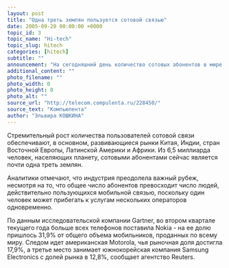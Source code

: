 ```yaml
---
layout: post
title: "Одна треть землян пользуется сотовой связью"
date: 2005-09-20 00:00:00 +0000
topic_id: 3
topic_name: "Hi-tech"
topic_slug: hitech
categories: [hitech]
subtitle: ""
announcement: "На сегодняшний день количество сотовых абонентов в мире превысило отметку в два миллиарда человек. К такому выводу пришли специалисты агентства Wireless Intelligence, основываясь на результатах исследования рынка мобильной связи. Месяц назад представители финской компании Nokia, крупнейшего производителя мобильных телефонов, прогнозировали, что два миллиарда пользователей мобильной связи будет лишь в октябре или декабре 2005 года, а к 2010 году число сотовых абонентов составит три миллиарда человек."
additional_content: ""
photo_filename: ""
photo_width: 0
photo_height: 0
photo_alt: ""
source_url: "http://telecom.compulenta.ru/228450/"
source_text: "Компьюлента"
author: "Эльвира КОШКИНА"
---
```

Стремительный рост количества пользователей сотовой связи обеспечивают, в основном, развивающиеся рынки Китая, Индии, стран Восточной Европы, Латинской Америки и Африки. Из 6,5 миллиарда человек, населяющих планету, сотовыми абонентами сейчас является почти одна треть землян.

Аналитики отмечают, что индустрия преодолела важный рубеж, несмотря на то, что общее число абонентов превосходит число людей, действительно пользующихся мобильной связью, поскольку один человек может прибегать к услугам нескольких операторов одновременно.

По данным исследовательской компании Gartner, во втором квартале текущего года больше всех телефонов поставила Nokia - на ее долю пришлось 31,9% от общего объема мобильников, проданных по всему миру. Следом идет американская Motorola, чья рыночная доля достигла 17,9%, а третье место занимает южнокорейская компания Samsung Electronics с долей рынка в 12,8%, сообщает агентство Reuters.
